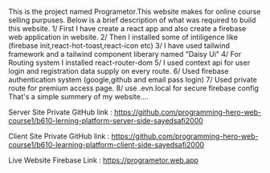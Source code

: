 This is the project named Programetor.This website makes for online course selling purpuses.
Below is a brief description of what was required to build this website.
1/ First I have create a react app and also create a firebase web application in website.
2/ Then I installed some of intiligence like (firebase init,react-hot-toast,react-icon etc)
3/ I have used tailwind framework and a tailwind component liberary named "Daisy Ui"
4/ For Routing system I installed react-router-dom
5/ I used context api for user login and registration data supply on every route.
6/ Used firebase authentication system (google,github and email pass login)
7/ Used private route for premium access page.
8/ use .evn.local for secure firebase config
That's a simple summery of my website....

Server Site Private GitHub link : https://github.com/programming-hero-web-course1/b610-lerning-platform-server-side-sayedsafi2000

Client Site Private GitHub link : https://github.com/programming-hero-web-course1/b610-learning-platform-client-side-sayedsafi2000

Live Website Firebase Link : https://programetor.web.app
